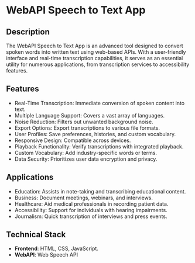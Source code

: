 # WebAPI Speech to Text App

## Description
The WebAPI Speech to Text App is an advanced tool designed to convert spoken words into written text using web-based APIs. With a user-friendly interface and real-time transcription capabilities, it serves as an essential utility for numerous applications, from transcription services to accessibility features.


## Features
- Real-Time Transcription: Immediate conversion of spoken content into text.
- Multiple Language Support: Covers a vast array of languages.
- Noise Reduction: Filters out unwanted background noise.
- Export Options: Export transcriptions to various file formats.
- User Profiles: Save preferences, histories, and custom vocabulary.
- Responsive Design: Compatible across devices.
- Playback Functionality: Verify transcriptions with integrated playback.
- Custom Vocabulary: Add industry-specific words or terms.
- Data Security: Prioritizes user data encryption and privacy.

## Applications
- Education: Assists in note-taking and transcribing educational content.
- Business: Document meetings, webinars, and interviews.
- Healthcare: Aid medical professionals in recording patient data.
- Accessibility: Support for individuals with hearing impairments.
- Journalism: Quick transcription of interviews and press events.

## Technical Stack
- **Frontend**: HTML, CSS, JavaScript.
- **WebAPI**: Web Speech API
